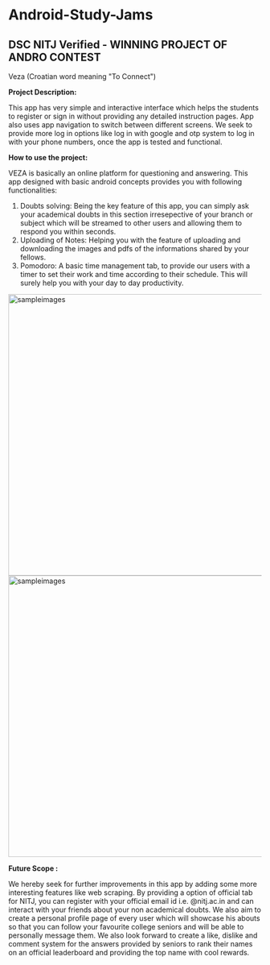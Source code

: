 # Android-Study-Jams
## DSC NITJ Verified - WINNING PROJECT OF ANDRO CONTEST 

Veza (Croatian word meaning "To Connect")

<b> Project Description: </b>



This app has very simple and interactive interface which helps the students to register or sign in without providing any detailed instruction pages. App also uses app navigation to switch between different screens. We seek to provide more log in options like log in with google and otp system to log in with your phone numbers, once the app is tested and functional.

<b> How to use the project: </b>

VEZA is basically an online platform for questioning and answering. This app designed with basic android concepts provides you with following functionalities:
1. Doubts solving: Being the key feature of this app, you can simply ask your academical doubts in this section irresepective of your branch or subject which will be streamed to other users and allowing them to respond you within seconds. 
2. Uploading of Notes: Helping you with the feature of uploading and downloading the images and pdfs of the informations shared by your fellows.
3. Pomodoro: A basic time management tab, to provide our users with a timer to set their work and time according to their schedule. This will surely help you with your day to day productivity.
<img width="559" alt="sampleimages" src = "https://user-images.githubusercontent.com/96609856/148262436-11b19d1b-dbcb-405e-abb5-f8f71c5a2fc7.jpeg">
<img width="559" alt="sampleimages" src = "https://user-images.githubusercontent.com/96609856/148262469-74a6731b-cf16-42ba-8ddb-6725f53c86a1.jpeg">




<b> Future Scope : </b>

We hereby seek for further improvements in this app by adding some more interesting features like web scraping. By providing a option of official tab for NITJ, you can register with your official email id i.e. @nitj.ac.in and can interact with your friends about your non academical doubts. We also aim to create a  personal profile page of every user which will showcase his abouts so that you can follow your favourite college seniors and will be able to personally message them. We also look forward to create a like, dislike and comment system for the answers provided by seniors  to rank their names on an official leaderboard and providing the top name with cool rewards.
